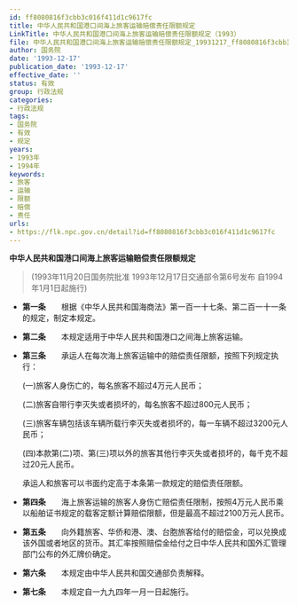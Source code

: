 ```yaml
---
id: ff8080816f3cbb3c016f411d1c9617fc
title: 中华人民共和国港口间海上旅客运输赔偿责任限额规定
LinkTitle: 中华人民共和国港口间海上旅客运输赔偿责任限额规定（1993）
file: 中华人民共和国港口间海上旅客运输赔偿责任限额规定_19931217_ff8080816f3cbb3c016f411d1c9617fc.docx
author: 国务院
date: '1993-12-17'
publication_date: '1993-12-17'
effective_date: ''
status: 有效
group: 行政法规
categories:
- 行政法规
tags:
- 国务院
- 有效
- 规定
years:
- 1993年
- 1994年
keywords:
- 旅客
- 运输
- 限额
- 赔偿
- 责任
urls:
- https://flk.npc.gov.cn/detail?id=ff8080816f3cbb3c016f411d1c9617fc
---
```


**中华人民共和国港口间海上旅客运输赔偿责任限额规定**

> (1993年11月20日国务院批准 1993年12月17日交通部令第6号发布 自1994年1月1日起施行)

- **第一条**　　根据《中华人民共和国海商法》第一百一十七条、第二百一十一条的规定，制定本规定。

- **第二条**　　本规定适用于中华人民共和国港口之间海上旅客运输。

- **第三条**　　承运人在每次海上旅客运输中的赔偿责任限额，按照下列规定执行：

  (一)旅客人身伤亡的，每名旅客不超过4万元人民币；

  (二)旅客自带行李灭失或者损坏的，每名旅客不超过800元人民币；

  (三)旅客车辆包括该车辆所载行李灭失或者损坏的，每一车辆不超过3200元人民币；

  (四)本款第(二)项、第(三)项以外的旅客其他行李灭失或者损坏的，每千克不超过20元人民币。

  承运人和旅客可以书面约定高于本条第一款规定的赔偿责任限额。

- **第四条**　　海上旅客运输的旅客人身伤亡赔偿责任限制，按照4万元人民币乘以船舶证书规定的载客定额计算赔偿限额，但是最高不超过2100万元人民币。

- **第五条**　　向外籍旅客、华侨和港、澳、台胞旅客给付的赔偿金，可以兑换成该外国或者地区的货币。其汇率按照赔偿金给付之日中华人民共和国外汇管理部门公布的外汇牌价确定。

- **第六条**　　本规定由中华人民共和国交通部负责解释。

- **第七条**　　本规定自一九九四年一月一日起施行。

